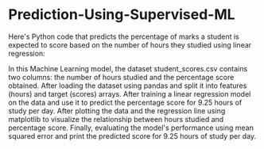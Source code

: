# Prediction-Using-Supervised-ML

Here's Python code that predicts the percentage of marks a student is expected to score based on the number of hours they studied using linear regression:

In this Machine Learning model, the dataset student_scores.csv contains two columns: the number of hours studied and the percentage score obtained. After loading the dataset using pandas and split it into features (hours) and target (scores) arrays. After training a linear regression model on the data and use it to predict the percentage score for 9.25 hours of study per day. After plotting the data and the regression line using matplotlib to visualize the relationship between hours studied and percentage score. Finally, evaluating the model's performance using mean squared error and print the predicted score for 9.25 hours of study per day.

